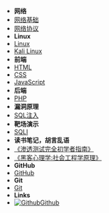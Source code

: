 - **网络**
- [网络基础](internet)
- [网络协议](internetxy)
- **Linux**
- [Linux](Linux)
- [Kali Linux](kali)
- **前端**
- [HTML](html)
- [CSS](css)
- [JavaScript](javaScript)
- **后端**
- [PHP](php)
- **漏洞原理**
- [SQL注入](SQL)
- **靶场演示**
- [SQLI](SQLI)
- **读书笔记，胡言乱语**
- [《渗透测试完全初学者指南》](stcszn)
- [《黑客心理学:社会工程学原理》](shgcx)
- **GitHub**
- [GitHub](GitHub)
- **Git**
- [Git](Git)
- **Links**
- [![Github](https://icongram.jgog.in/simple/github.svg?color=808080&size=16)Github](https://github.com/mochen072/github.io)

